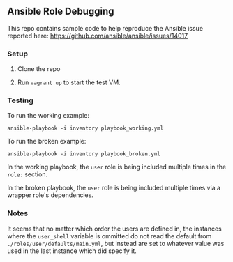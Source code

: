 ## Ansible Role Debugging

This repo contains sample code to help reproduce the Ansible issue reported here: https://github.com/ansible/ansible/issues/14017

### Setup

1. Clone the repo

2. Run `vagrant up` to start the test VM.

### Testing

To run the working example:

`ansible-playbook -i inventory playbook_working.yml`

To run the broken example:

`ansible-playbook -i inventory playbook_broken.yml`

In the working playbook, the `user` role is being included multiple times in the `role:` section.

In the broken playbook, the `user` role is being included multiple times via a wrapper role's dependencies.

### Notes

It seems that no matter which order the users are defined in, the instances where the `user_shell` variable is ommitted do not read the default from `./roles/user/defaults/main.yml`, but instead are set to whatever value was used in the last instance which did specify it.
